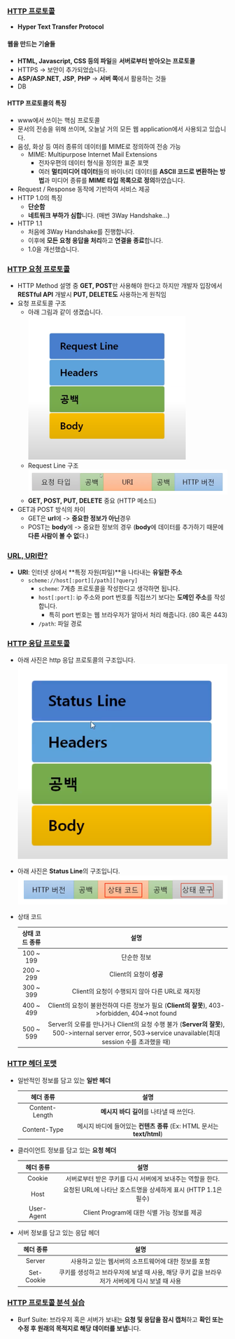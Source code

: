 ### [HTTP 프로토콜](https://youtu.be/TwsQX1AnWJU?list=PL0d8NnikouEWcF1jJueLdjRIC4HsUlULi)

- **Hyper Text Transfer Protocol**

#### 웹을 만드는 기술들

- **HTML, Javascript, CSS 등의 파일**을 **서버로부터 받아오는 프로토콜**
- HTTPS -> 보안이 추가되었습니다.
- **ASP/ASP.NET**, **JSP**, **PHP** -> **서버 쪽**에서 활용하는 것들
- DB

#### HTTP 프로토콜의 특징

- www에서 쓰이는 핵심 프로토콜
- 문서의 전송을 위해 쓰이며, 오늘날 거의 모든 웹 application에서 사용되고 있습니다.
- 음성, 화상 등 여러 종류의 데이터를 MIME로 정의하여 전송 가능
  - MIME: Multipurpose Internet Mail Extensions
    - 전자우편의 데이터 형식을 정의한 표준 포맷
    - 여러 **멀티미디어 데이터**들의 바이너리 데이터를 **ASCII 코드로 변환하는 방법**과 미디어 종류를 **MIME 타입 목록으로 정의**하였습니다.
- Request / Response 동작에 기반하여 서비스 제공
- HTTP 1.0의 특징
  - **단순함**
  - **네트워크 부하가 심합**니다. (매번 3Way Handshake...)
- HTTP 1.1 
  - 처음에 3Way Handshake를 진행합니다.
  - 이후에 **모든 요청 응답을 처리**하고 **연결을 종료**합니다.
  - 1.0을 개선했습니다.

### [HTTP 요청 프로토콜](https://youtu.be/rxaBwwI_JnI?list=PL0d8NnikouEWcF1jJueLdjRIC4HsUlULi)

- HTTP Method 설명 중 **GET, POST**만 사용해야 한다고 하지만 개발자 입장에서 **RESTful API** 개발시 **PUT, DELETE도** 사용하는게 원칙임
- 요청 프로토콜 구조
  - 아래 그림과 같이 생겼습니다.
    <img src="imgs/11_http_request.png" style="zoom:50%;" />
  - Request Line 구조
    <img src="imgs/11_request_line.png" style="zoom:50%;" />
  - **GET, POST, PUT, DELETE** 중요 (HTTP 메소드)
- GET과 POST 방식의 차이
  - GET은 **url**에 -> **중요한 정보가 아닌**경우
  - POST는 **body**에 -> 중요한 정보의 경우 (**body**에 데이터를 추가하기 때문에 **다른 사람이 볼 수 없**다.)

### [URL, URI란?](https://youtu.be/2ikhZ_fNP5Y?list=PL0d8NnikouEWcF1jJueLdjRIC4HsUlULi)

- **URI**: 인터넷 상에서 **특정 자원(파일)**을 나타내는 **유일한 주소**
  - `scheme://host[:port][/path][?query]`
    - `scheme`: 7계층 프로토콜을 작성한다고 생각하면 됩니다.
    - `host[:port]`: ip 주소와 port 번호를 직접쓰기 보다는 **도메인 주소**를 작성합니다.
      - 특히 port 번호는 웹 브라우저가 알아서 처리 해줍니다. (80 혹은 443)
    - `/path`: 파일 경로

### [HTTP 응답 프로토콜](https://youtu.be/kuucNF4Zvbs?list=PL0d8NnikouEWcF1jJueLdjRIC4HsUlULi)

- 아래 사진은 http 응답 프로토콜의 구조입니다.
  ![](imgs/11_http_response.png)

- 아래 사진은 **Status Line**의 구조입니다.
  ![](imgs/11_response_status_line.png)

- 상태 코드

  | 상태 코드 종류 |설명|
  | :------------: | :------------: |
  | 100 ~ 199 |단순한 정보|
  | 200 ~ 299 |Client의 요청이 **성공**|
  | 300 ~ 399 |Client의 요청이 수행되지 않아 다른 URL로 재지정|
  | 400 ~ 499 |Client의 요청이 불완전하여 다른 정보가 필요 (**Client의 잘못**), 403->forbidden, 404->not found|
  | 500 ~ 599 |Server의 오류를 만나거나 Client의 요청 수행 불가 (**Server의 잘못**), 500->internal server error, 503->service unavailable(최대 session 수를 초과했을 때)|


### [HTTP 헤더 포맷](https://youtu.be/mQTGmxendk8?list=PL0d8NnikouEWcF1jJueLdjRIC4HsUlULi)

- 일반적인 정보를 담고 있는 **일반 헤더**

  |   헤더 종류    |설명|
  | :------------: | :------------: |
  | Content-Length |**메시지 바디 길이**를 나타낼 때 쓰인다.|
  | Content-Type |메시지 바디에 들어있는 **컨텐츠 종류** (Ex: HTML 문서는 **text/html**)|

- 클라이언트 정보를 담고 있는 **요청 헤더**

  | 헤더 종류 |설명|
  | :-------: | :-------: |
  | Cookie    |서버로부터 받은 쿠키를 다시 서버에게 보내주는 역할을 한다.|
  | Host |요청된 URL에 나타난 호스트명을 상세하게 표시 (HTTP 1.1은 필수)|
  | User-Agent |Client Program에 대한 식별 가능 정보를 제공|

- 서버 정보를 담고 있는 응답 헤더

  | 헤더 종류 | 설명 |
  | :-------: | :-------: |
  | Server |사용하고 있는 웹서버의 소프트웨어에 대한 정보를 포함|
  | Set-Cookie |쿠키를 생성하고 브라우저에 보낼 때 사용, 해당 쿠키 값을 브라우저가 서버에게 다시 보낼 때 사용|


### [HTTP 프로토콜 분석 실습](https://youtu.be/dhMrKTwNI8U?list=PL0d8NnikouEWcF1jJueLdjRIC4HsUlULi)

- Burf Suite: 브라우저 혹은 서버가 보내는 **요청 및 응답을 잠시 캡처**하고 **확인 또는 수정 후 원래의 목적지로 해당 데이터를 보냅**니다.

